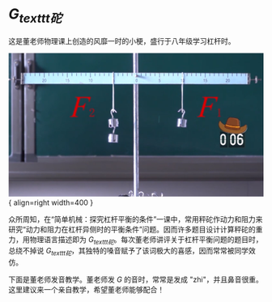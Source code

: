 # $G_{texttt{砣}}$

这是董老师物理课上创造的风靡一时的小梗，盛行于八年级学习杠杆时。

![g-tuo](./img/g-tuo.png){ align=right width=400 }

众所周知，在“简单机械：探究杠杆平衡的条件”一课中，常用秤砣作动力和阻力来研究“动力和阻力在杠杆异侧时的平衡条件”问题。因而许多题目设计计算秤砣的重力，用物理语言描述即为 $G_{texttt{砣}}$。每次董老师讲评关于杠杆平衡问题的题目时，总绕不掉说 $G_{texttt{砣}}$，其独特的嗓音赋予了该词极大的喜感，因而常常被同学效仿。

下面是董老师发音教学。董老师发 $G$ 的音时，常常是发成 "zhi"，并且鼻音很重。这里建议来一个亲自教学，希望董老师能够配合！